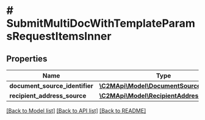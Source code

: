 # # SubmitMultiDocWithTemplateParamsRequestItemsInner

## Properties

Name | Type | Description | Notes
------------ | ------------- | ------------- | -------------
**document_source_identifier** | [**\C2MApi\Model\DocumentSourceIdentifier**](DocumentSourceIdentifier.md) |  |
**recipient_address_source** | [**\C2MApi\Model\RecipientAddressSource**](RecipientAddressSource.md) |  |

[[Back to Model list]](../../README.md#models) [[Back to API list]](../../README.md#endpoints) [[Back to README]](../../README.md)
